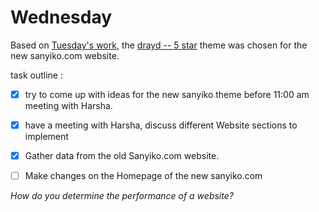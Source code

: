 # Wednesday

Based on [Tuesday's work](week_2_tuesday.md), the [drayd -- 5 star](https://monsterone.com/wordpress-themes/dryad-gardening-company-wordpress-theme-o195604/) theme was chosen for the new sanyiko.com website.

task outline :
- [x] try to come up with ideas for the new sanyiko theme before 11:00 am meeting with Harsha.
- [x] have a meeting with Harsha, discuss different Website sections to implement
- [x] Gather data from the old Sanyiko.com website.
- [ ] Make changes on the Homepage of the new sanyiko.com







*How do you determine the performance of a website?*